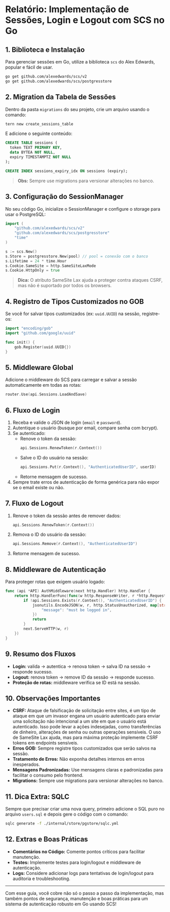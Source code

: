 # Relatório: Implementação de Sessões, Login e Logout com SCS no Go

## 1. Biblioteca e Instalação

Para gerenciar sessões em Go, utilize a biblioteca `scs` do Alex Edwards, popular e fácil de usar.

```bash
go get github.com/alexedwards/scs/v2
go get github.com/alexedwards/scs/postgresstore
```

## 2. Migration da Tabela de Sessões

Dentro da pasta `migrations` do seu projeto, crie um arquivo usando o comando:

```bash
tern new create_sessions_table
```

E adicione o seguinte conteúdo:

```sql
CREATE TABLE sessions (
  token TEXT PRIMARY KEY,
  data BYTEA NOT NULL,
  expiry TIMESTAMPTZ NOT NULL
);

CREATE INDEX sessions_expiry_idx ON sessions (expiry);
```

> **Obs:** Sempre use migrations para versionar alterações no banco.

## 3. Configuração do SessionManager

No seu código Go, inicialize o SessionManager e configure o storage para usar o PostgreSQL:

```go
import (
    "github.com/alexedwards/scs/v2"
    "github.com/alexedwards/scs/postgresstore"
    "time"
)

s := scs.New()
s.Store = postgresstore.New(pool) // pool = conexão com o banco
s.Lifetime = 24 * time.Hour
s.Cookie.SameSite = http.SameSiteLaxMode
s.Cookie.HttpOnly = true
```

> **Dica:** O atributo SameSite Lax ajuda a proteger contra ataques CSRF, mas não é suportado por todos os browsers.

## 4. Registro de Tipos Customizados no GOB

Se você for salvar tipos customizados (ex: `uuid.UUID`) na sessão, registre-os:

```go
import "encoding/gob"
import "github.com/google/uuid"

func init() {
    gob.Register(uuid.UUID{})
}
```

## 5. Middleware Global

Adicione o middleware do SCS para carregar e salvar a sessão automaticamente em todas as rotas:

```go
router.Use(api.Sessions.LoadAndSave)
```

## 6. Fluxo de Login

1. Receba e valide o JSON de login (`email` e `password`).
2. Autentique o usuário (busque por email, compare senha com bcrypt).
3. Se autenticado:
   - Renove o token da sessão:
     ```go
     api.Sessions.RenewToken(r.Context())
     ```
   - Salve o ID do usuário na sessão:
     ```go
     api.Sessions.Put(r.Context(), "AuthenticatedUserID", userID)
     ```
   - Retorne mensagem de sucesso.
4. Sempre trate erros de autenticação de forma genérica para não expor se o email existe ou não.

## 7. Fluxo de Logout

1. Renove o token da sessão antes de remover dados:
   ```go
   api.Sessions.RenewToken(r.Context())
   ```
2. Remova o ID do usuário da sessão:
   ```go
   api.Sessions.Remove(r.Context(), "AuthenticatedUserID")
   ```
3. Retorne mensagem de sucesso.

## 8. Middleware de Autenticação

Para proteger rotas que exigem usuário logado:

```go
func (api *API) AuthMiddleware(next http.Handler) http.Handler {
    return http.HandlerFunc(func(w http.ResponseWriter, r *http.Request) {
        if !api.Sessions.Exists(r.Context(), "AuthenticatedUserID") {
            jsonutils.EncodeJSON(w, r, http.StatusUnauthorized, map[string]any{
                "message": "must be logged in",
            })
            return
        }
        next.ServeHTTP(w, r)
    })
}
```

## 9. Resumo dos Fluxos

- **Login:** valida → autentica → renova token → salva ID na sessão → responde sucesso.
- **Logout:** renova token → remove ID da sessão → responde sucesso.
- **Proteção de rotas:** middleware verifica se ID está na sessão.

## 10. Observações Importantes

- **CSRF:** Ataque de falsificação de solicitação entre sites, é um tipo de ataque em que um invasor engana um usuário autenticado para enviar uma solicitação não intencional a um site em que o usuário está autenticado. Isso pode levar a ações indesejadas, como transferências de dinheiro, alterações de senha ou outras operações sensíveis. O uso de SameSite Lax ajuda, mas para máxima proteção implemente CSRF tokens em endpoints sensíveis.
- **Erros GOB:** Sempre registre tipos customizados que serão salvos na sessão.
- **Tratamento de Erros:** Não exponha detalhes internos em erros inesperados.
- **Mensagens Padronizadas:** Use mensagens claras e padronizadas para facilitar o consumo pelo frontend.
- **Migrations:** Sempre use migrations para versionar alterações no banco.

## 11. Dica Extra: SQLC

Sempre que precisar criar uma nova query, primeiro adicione o SQL puro no arquivo `users.sql` e depois gere o código com o comando:

```bash
sqlc generate -f ./internal/store/pgstore/sqlc.yml
```

## 12. Extras e Boas Práticas

- **Comentários no Código:** Comente pontos críticos para facilitar manutenção.
- **Testes:** Implemente testes para login/logout e middleware de autenticação.
- **Logs:** Considere adicionar logs para tentativas de login/logout para auditoria e troubleshooting.

---

Com esse guia, você cobre não só o passo a passo da implementação, mas também pontos de segurança, manutenção e boas práticas para um sistema de autenticação robusto em Go usando SCS!
